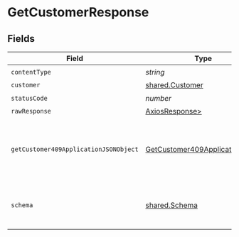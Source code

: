 # GetCustomerResponse


## Fields

| Field                                                                                     | Type                                                                                      | Required                                                                                  | Description                                                                               |
| ----------------------------------------------------------------------------------------- | ----------------------------------------------------------------------------------------- | ----------------------------------------------------------------------------------------- | ----------------------------------------------------------------------------------------- |
| `contentType`                                                                             | *string*                                                                                  | :heavy_check_mark:                                                                        | N/A                                                                                       |
| `customer`                                                                                | [shared.Customer](../../models/shared/customer.md)                                        | :heavy_minus_sign:                                                                        | Success                                                                                   |
| `statusCode`                                                                              | *number*                                                                                  | :heavy_check_mark:                                                                        | N/A                                                                                       |
| `rawResponse`                                                                             | [AxiosResponse>](https://axios-http.com/docs/res_schema)                                  | :heavy_minus_sign:                                                                        | N/A                                                                                       |
| `getCustomer409ApplicationJSONObject`                                                     | [GetCustomer409ApplicationJSON](../../models/operations/getcustomer409applicationjson.md) | :heavy_minus_sign:                                                                        | The data type's dataset has not been requested or is still syncing.                       |
| `schema`                                                                                  | [shared.Schema](../../models/shared/schema.md)                                            | :heavy_minus_sign:                                                                        | Your API request was not properly authorized.                                             |